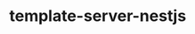 # template-server-nestjs

<style>
  .margin-icon {
    margin-left: 10px
   }
<style/>
<h1 align="center">Hi there, I'm Sergey</a>
  <img src="https://github.com/blackcater/blackcater/raw/main/images/Hi.gif" height="32"/></h1>
<br>
<a align='center' href="https://t.me/djsbortsov" target="_blank"><img src="https://cdn-icons-png.flaticon.com/512/5968/5968804.png" height="32"/>
<a class="margin-icon" align='center' margin-left=10px href="https://vk.com/djsbortsov" target="_blank"><img src="https://cdn-icons-png.flaticon.com/512/5968/5968835.png" height="32"/>
<h3 align="center">This is a template server for backend your WEB-application on NestJS.
<br>
<br>
  
<ol align='left'> The template contains the following modules: 
  <li>Database, connection to it and interaction with it.</li>
</ol>
